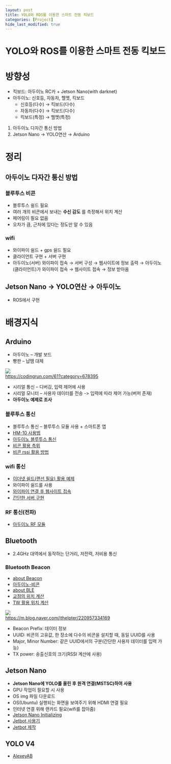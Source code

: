 ```yaml
---
layout: post
title: YOLO와 ROS를 이용한 스마트 전동 킥보드
categories: [Project]
hide_last_modified: true
---
```


# YOLO와 ROS를 이용한 스마트 전동 킥보드

# 방향성

- 킥보드: 아두이노 RC카 + Jetson Nano(with darknet)
- 아두이노: 신호등, 자동차, 헬멧, 킥보드
  - 신호등(다수) → 킥보드(다수)
  - 자동차(다수) → 킥보드(다수)
  - 킥보드(특정) → 헬멧(특정)

1. 아두이노 다자간 통신 방법
2. Jetson Nano → YOLO연산 → Arduino

# 정리

## 아두이노 다자간 통신 방법

### 블루투스 비콘

- 블루투스 쉴드 필요
- 여러 개의 비콘에서 보내는 **수신 감도** 를 측정해서 위치 계산
- 페어링이 필요 없음
- 오차가 큼, 근처에 있다는 정도만 알 수 있음

### wifi

- 와이파이 쉴드 + gps 쉴드 필요
- 클라이언트 구현 + 서버 구현
- 아두이노(서버) 와이파이 접속 → 서버 구성 → 웹사이트에 정보 출력 → 아두이노(클라이언트)가 와이파이 접속 → 웹사이트 접속 → 정보 받아옴


## Jetson Nano → YOLO연산 → 아두이노

- ROS에서 구현


# 배경지식

## Arduino

- 아두이노 – 개발 보드
- 빵판 – 납땜 대체

![](/assets/posts/proj/5cb9805c.png)
<br><span class="srclink">https://codingrun.com/61?category=678395</span>

- 시리얼 통신 – 디버깅, 입력 제어에 사용
- 시리얼 모니터 – 사용자 데이터를 전송 -> 입력에 따라 제어 가능(버퍼 존재)
- **아두이노 예제로 조사**

### 블루투스 통신

- 블루투스 통신 – 블루투스 모듈 사용 + 스마트폰 앱
- [HM-10 사용법](https://m.blog.naver.com/xisaturn/220712028679)
- [아두이노 블루투스 통신](https://codingrun.com/114?category=674346)
- [비콘 활용 측위](https://gongdae58.tistory.com/73?category=604622)
- [비콘 rssi 활용 방법](http://suk6728.blog.me/221006781206)

### wifi 통신

- [이더넷 쉴드(랜선 필요) 활용 예제](https://calmjy.tistory.com/27)
- 와이파이 쉴드를 사용
- [와이파이 연결 후 웹사이트 접속](https://turtleshell.kr/54?category=763466)
- [간단한 서버 구현](https://turtleshell.kr/59?category=763466)

### RF 통신(전파)

- [아두이노 RF 모듈](https://deneb21.tistory.com/548)

## Bluetooth

- 2.4GHz 대역에서 동작하는 단거리, 저전력, 저비용 통신

### Bluetooth Beacon

- [about Beacon](https://blog.msalt.net/210)
- [아두이노-비콘](https://medium.com/@kimjk4031)
- [about BLE](https://blog-kr.zoyi.co/bluetooth-low-energy-ble/)
- [교점의 위치 계산](https://blog.ghatdev.xyz/10)
- [TW 활용 위치 계산](https://blog.ghatdev.xyz/7)


![](/assets/posts/al/df09ea58.png)
<br><span class="srclink">https://m.blog.naver.com/ithelpter/220957334169</span><br>
- Beacon Prefix: 데이터 정보
- UUID: 비콘의 고유값, 한 장소에 다수의 비콘을 설치할 때, 동일 UUID를 사용
- Major, Minor Number: 같은 UUID에서의 구분(간단한 사용자 데이터를 입력 가능)
- TX power: 송출신호의 크기(RSSI 계산에 사용)


## Jetson Nano

- **Jetson Nano에 YOLO를 올린 후 원격 연결(MSTSC)하여 사용**
- GPU 작업이 필요할 시 사용
- OS img 파일 다운로드
- OS(Ubuntu) 실행되는 화면을 보여주기 위해 HDMI 연결 필요
- 인터넷 연결 위해 랜카드 필요(wifi를 잡아줌)
- [Jetson Nano Initializing](https://wendys.tistory.com/141)
- [Jetbot 사용기](https://jetsonaicar.tistory.com/21?category=816127)
- [Jetbot 제작](https://robertchoi.gitbook.io/jetbot/1)

## YOLO V4

- [AlexeyAB](https://github.com/AlexeyAB/darknet)
